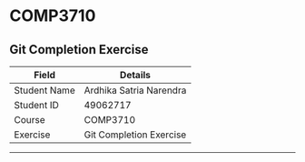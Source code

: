 # COMP3710

## Git Completion Exercise

| Field         | Details                 |
|---------------|-------------------------|
| Student Name  | Ardhika Satria Narendra |
| Student ID    | 49062717                |
| Course        | COMP3710                |
| Exercise      | Git Completion Exercise |

___